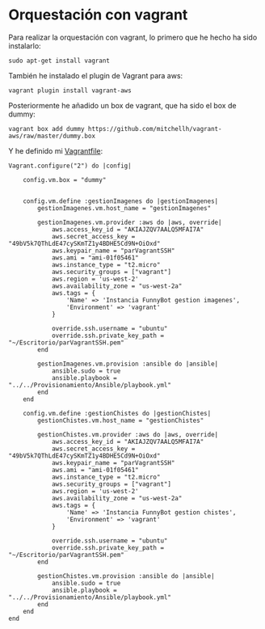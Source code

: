 # Orquestación con vagrant

Para realizar la orquestación con vagrant, lo primero que he hecho ha sido instalarlo:

```
sudo apt-get install vagrant

```

También he instalado el plugin de Vagrant para aws:

```
vagrant plugin install vagrant-aws
```

Posteriormente he añadido un box de vagrant, que ha sido el box de dummy:

```
vagrant box add dummy https://github.com/mitchellh/vagrant-aws/raw/master/dummy.box
```

Y he definido mi [Vagrantfile](https://github.com/pedrogazquez/FunnyBot/blob/master/Orquestacion/Vagrant/Vagrantfile):

```
Vagrant.configure("2") do |config|
	
	config.vm.box = "dummy"

		
	config.vm.define :gestionImagenes do |gestionImagenes|
		gestionImagenes.vm.host_name = "gestionImagenes"
			
		gestionImagenes.vm.provider :aws do |aws, override|
			aws.access_key_id = "AKIAJZQV7AALQ5MFAI7A"
			aws.secret_access_key = "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"
			aws.keypair_name = "parVagrantSSH"
			aws.ami = "ami-01f05461"
			aws.instance_type = "t2.micro"
			aws.security_groups = ["vagrant"]
			aws.region = 'us-west-2'
			aws.availability_zone = "us-west-2a" 
			aws.tags = {
				'Name' => 'Instancia FunnyBot gestion imagenes',
				'Environment' => 'vagrant'
			}
			
			override.ssh.username = "ubuntu"
			override.ssh.private_key_path = "~/Escritorio/parVagrantSSH.pem"
		end
		
		gestionImagenes.vm.provision :ansible do |ansible|
			ansible.sudo = true
			ansible.playbook = "../../Provisionamiento/Ansible/playbook.yml"
		end
	end
		
	config.vm.define :gestionChistes do |gestionChistes|
		gestionChistes.vm.host_name = "gestionChistes"
			
		gestionChistes.vm.provider :aws do |aws, override|
			aws.access_key_id = "AKIAJZQV7AALQ5MFAI7A"
			aws.secret_access_key = "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"
			aws.keypair_name = "parVagrantSSH"
			aws.ami = "ami-01f05461"
			aws.instance_type = "t2.micro"
			aws.security_groups = ["vagrant"]
			aws.region = 'us-west-2'
			aws.availability_zone = "us-west-2a"
			aws.tags = {
				'Name' => 'Instancia FunnyBot gestion chistes',
				'Environment' => 'vagrant'
			}
			 
			override.ssh.username = "ubuntu"
			override.ssh.private_key_path = "~/Escritorio/parVagrantSSH.pem"
		end
		
		gestionChistes.vm.provision :ansible do |ansible|
			ansible.sudo = true
			ansible.playbook = "../../Provisionamiento/Ansible/playbook.yml"
		end
	end
end

```
